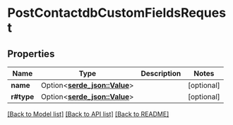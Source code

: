 # PostContactdbCustomFieldsRequest

## Properties

Name | Type | Description | Notes
------------ | ------------- | ------------- | -------------
**name** | Option<[**serde_json::Value**](.md)> |  | [optional]
**r#type** | Option<[**serde_json::Value**](.md)> |  | [optional]

[[Back to Model list]](../README.md#documentation-for-models) [[Back to API list]](../README.md#documentation-for-api-endpoints) [[Back to README]](../README.md)


